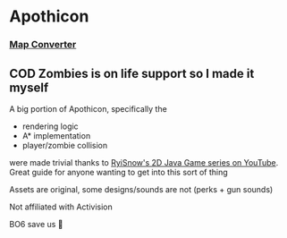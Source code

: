 # Apothicon
### [Map Converter](https://github.com/erictatchell/apothicon-map-builder)

## COD Zombies is on life support so I made it myself

A big portion of Apothicon, specifically the 
- rendering logic
- A* implementation
- player/zombie collision

were made trivial thanks to [RyiSnow's 2D Java Game series on YouTube](https://www.youtube.com/watch?v=om59cwR7psI&list=PL_QPQmz5C6WUF-pOQDsbsKbaBZqXj4qSq). Great guide for anyone wanting to get into this sort of thing

Assets are original, some designs/sounds are not (perks + gun sounds)

Not affiliated with Activision

BO6 save us 🙏

